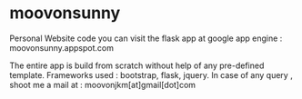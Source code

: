 # moovonsunny
Personal Website code
you can visit the flask app at google app engine : moovonsunny.appspot.com

The entire app is build from scratch without help of any pre-defined template.
Frameworks used : bootstrap, flask, jquery.
In case of any query , shoot me a mail at : moovonjkm[at]gmail[dot]com
